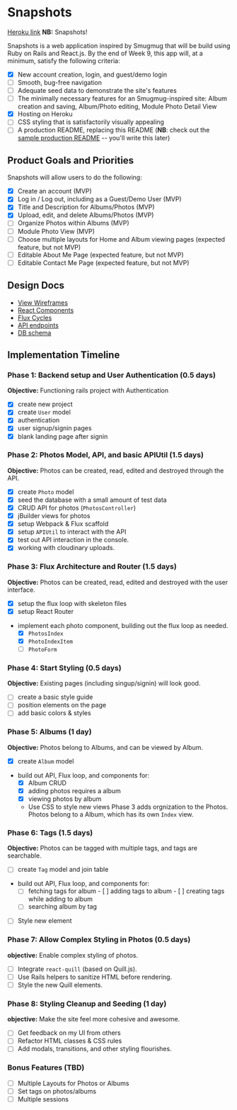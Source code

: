# Snapshots

[Heroku link][heroku] **NB:** Snapshots!

[heroku]: https://snapshotapp.herokuapp.com/


Snapshots is a web application inspired by Smugmug that will be build using Ruby on Rails and React.js.  By the end of Week 9, this app will, at a minimum, satisfy the following criteria:

- [x] New account creation, login, and guest/demo login
- [ ] Smooth, bug-free navigation
- [ ] Adequate seed data to demonstrate the site's features
- [ ] The minimally necessary features for an Smugmug-inspired site: Album creation and saving, Album/Photo editing, Module Photo Detail View
- [x] Hosting on Heroku
- [ ] CSS styling that is satisfactorily visually appealing
- [ ] A production README, replacing this README (**NB**: check out the [sample production README](https://github.com/appacademy/sample-project-proposal/blob/master/docs/production_readme.md) -- you'll write this later)

## Product Goals and Priorities

Snapshots will allow users to do the following:

<!-- This is a Markdown checklist. Use it to keep track of your
progress. Put an x between the brackets for a checkmark: [x] -->

- [x] Create an account (MVP)
- [x] Log in / Log out, including as a Guest/Demo User (MVP)
- [x] Title and Description for Albums/Photos (MVP)
- [x] Upload, edit, and delete Albums/Photos (MVP)
- [ ] Organize Photos within Albums (MVP)
- [ ] Module Photo View (MVP)
- [ ] Choose multiple layouts for Home and Album viewing pages (expected feature, but not MVP)
- [ ] Editable About Me Page (expected feature, but not MVP)
- [ ] Editable Contact Me Page (expected feature, but not MVP)

## Design Docs
* [View Wireframes][views]
* [React Components][components]
* [Flux Cycles][flux-cycles]
* [API endpoints][api-endpoints]
* [DB schema][schema]

[views]: ./docs/views.md
[components]: ./docs/components.md
[flux-cycles]: ./docs/flux-cycles.md
[api-endpoints]: ./docs/api-endpoints.md
[schema]: ./docs/schema.md

## Implementation Timeline

### Phase 1: Backend setup and User Authentication (0.5 days)

**Objective:** Functioning rails project with Authentication

- [x] create new project
- [x] create `User` model
- [x] authentication
- [x] user signup/signin pages
- [x] blank landing page after signin

### Phase 2: Photos Model, API, and basic APIUtil (1.5 days)

**Objective:** Photos can be created, read, edited and destroyed through
the API.

- [x] create `Photo` model
- [x] seed the database with a small amount of test data
- [x] CRUD API for photos (`PhotosController`)
- [x] jBuilder views for photos
- [x] setup Webpack & Flux scaffold
- [x] setup `APIUtil` to interact with the API
- [x] test out API interaction in the console.
- [x] working with cloudinary uploads.

### Phase 3: Flux Architecture and Router (1.5 days)

**Objective:** Photos can be created, read, edited and destroyed with the
user interface.

- [x] setup the flux loop with skeleton files
- [x] setup React Router
- implement each photo component, building out the flux loop as needed.
  - [x] `PhotosIndex`
  - [x] `PhotoIndexItem`
  - [ ] `PhotoForm`

### Phase 4: Start Styling (0.5 days)

**Objective:** Existing pages (including singup/signin) will look good.

- [ ] create a basic style guide
- [ ] position elements on the page
- [ ] add basic colors & styles

### Phase 5: Albums (1 day)

**Objective:** Photos belong to Albums, and can be viewed by Album.

- [x] create `Album` model
- build out API, Flux loop, and components for:
  - [x] Album CRUD
  - [x] adding photos requires a album  
  - [x] viewing photos by album
  - Use CSS to style new views
Phase 3 adds orgnization to the Photos. Photos belong to a Album,
which has its own `Index` view.

### Phase 6: Tags (1.5 days)

**Objective:** Photos can be tagged with multiple tags, and tags are searchable.

- [ ] create `Tag` model and join table
- build out API, Flux loop, and components for:
  - [ ] fetching tags for album  - [ ] adding tags to album  - [ ] creating tags while adding to album
  - [ ] searching album by tag
- [ ] Style new element
### Phase 7: Allow Complex Styling in Photos (0.5 days)

**objective:** Enable complex styling of photos.

- [ ] Integrate `react-quill` (based on Quill.js).
- [ ] Use Rails helpers to sanitize HTML before rendering.
- [ ] Style the new Quill elements.

### Phase 8: Styling Cleanup and Seeding (1 day)

**objective:** Make the site feel more cohesive and awesome.

- [ ] Get feedback on my UI from others
- [ ] Refactor HTML classes & CSS rules
- [ ] Add modals, transitions, and other styling flourishes.

### Bonus Features (TBD)
- [ ] Multiple Layouts for Photos or Albums
- [ ] Set tags on photos/albums
- [ ] Multiple sessions

[phase-one]: ./docs/phases/phase1.md
[phase-two]: ./docs/phases/phase2.md
[phase-three]: ./docs/phases/phase3.md
[phase-four]: ./docs/phases/phase4.md
[phase-five]: ./docs/phases/phase5.md
